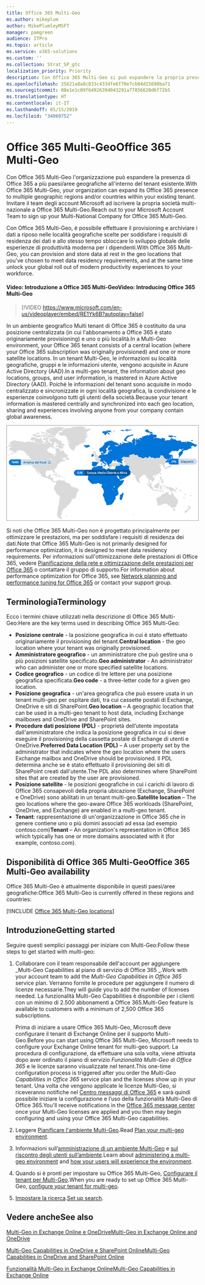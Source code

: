 ```yaml
---
title: Office 365 Multi-Geo
ms.author: mikeplum
author: MikePlumleyMSFT
manager: pamgreen
audience: ITPro
ms.topic: article
ms.service: o365-solutions
ms.custom: ''
ms.collection: Strat_SP_gtc
localization_priority: Priority
description: Con Office 365 Multi-Geo si può espandere la propria presenza Office 365 a più paesi/aree geografiche.
ms.openlocfilehash: 25621a0a8c833c4334fe6f70e7cb04d15690ba71
ms.sourcegitcommit: 08e1e1c09f64926394043291a77856620d6f72b5
ms.translationtype: HT
ms.contentlocale: it-IT
ms.lasthandoff: 05/15/2019
ms.locfileid: "34069752"
---
```

# <a name="office-365-multi-geo"></a><span data-ttu-id="18a55-103">Office 365 Multi-Geo</span><span class="sxs-lookup"><span data-stu-id="18a55-103">Office 365 Multi-Geo</span></span>

<span data-ttu-id="18a55-104">Con Office 365 Multi-Geo l'organizzazione può espandere la presenza di Office 365 a più paesi/aree geografiche all'interno del tenant esistente.</span><span class="sxs-lookup"><span data-stu-id="18a55-104">With Office 365 Multi-Geo, your organization can expand its Office 365 presence to multiple geographic regions and/or countries within your existing tenant.</span></span> <span data-ttu-id="18a55-105">Invitare il team degli account Microsoft ad iscrivere la propria società multi-nazionale a Office 365 Multi-Geo.</span><span class="sxs-lookup"><span data-stu-id="18a55-105">Reach out to your Microsoft Account Team to sign up your Multi-National Company for Office 365 Multi-Geo.</span></span>
  
<span data-ttu-id="18a55-106">Con Office 365 Multi-Geo, è possibile effettuare il provisioning e archiviare i dati a riposo nelle località geografiche scelte per soddisfare i requisiti di residenza dei dati e allo stesso tempo sbloccare lo sviluppo globale delle esperienze di produttività moderna per i dipendenti.</span><span class="sxs-lookup"><span data-stu-id="18a55-106">With Office 365 Multi-Geo, you can provision and store data at rest in the geo locations that you've chosen to meet data residency requirements, and at the same time unlock your global roll out of modern productivity experiences to your workforce.</span></span>

#### <a name="video-introducing-office-365-multi-geo"></a><span data-ttu-id="18a55-107">Video: Introduzione a Office 365 Multi-Geo</span><span class="sxs-lookup"><span data-stu-id="18a55-107">Video: Introducing Office 365 Multi-Geo</span></span>

> [!VIDEO https://www.microsoft.com/en-us/videoplayer/embed/RE1Yk6B?autoplay=false]

<span data-ttu-id="18a55-108">In un ambiente geografico Multi tenant di Office 365 è costituito da una posizione centralizzata (in cui l'abbonamento a Office 365 è stato originariamente provisioning) e uno o più località.</span><span class="sxs-lookup"><span data-stu-id="18a55-108">In a Multi-Geo environment, your Office 365 tenant consists of a central location (where your Office 365 subscription was originally provisioned) and one or more satellite locations.</span></span> <span data-ttu-id="18a55-109">In un tenant Multi-Geo, le informazioni su località geografiche, gruppi e le informazioni utente, vengono acquisite in Azure Active Directory (AAD).</span><span class="sxs-lookup"><span data-stu-id="18a55-109">In a multi-geo tenant, the information about geo locations, groups, and user information, is mastered in Azure Active Directory (AAD).</span></span> <span data-ttu-id="18a55-110">Poiché le informazioni del tenant sono acquisite in modo centralizzato e sincronizzate in ogni località geografica, la condivisione e le esperienze coinvolgono tutti gli utenti della società.</span><span class="sxs-lookup"><span data-stu-id="18a55-110">Because your tenant information is mastered centrally and synchronized into each geo location, sharing and experiences involving anyone from your company contain global awareness.</span></span>

![Schermata della mappa multi-geo dall'interfaccia di amministrazione di SharePoint.](media/multi-geo-world-map.png)

<span data-ttu-id="18a55-112">Si noti che Office 365 Multi-Geo non è progettato principalmente per ottimizzare le prestazioni, ma per soddisfare i requisiti di residenza dei dati.</span><span class="sxs-lookup"><span data-stu-id="18a55-112">Note that Office 365 Multi-Geo is not primarily designed for performance optimization, it is designed to meet data residency requirements.</span></span> <span data-ttu-id="18a55-113">Per informazioni sull'ottimizzazione delle prestazioni di Office 365, vedere [Pianificazione della rete e ottimizzazione delle prestazioni per Office 365](https://support.office.com/article/e5f1228c-da3c-4654-bf16-d163daee8848) o contattare il gruppo di supporto.</span><span class="sxs-lookup"><span data-stu-id="18a55-113">For information about performance optimization for Office 365, see [Network planning and performance tuning for Office 365](https://support.office.com/article/e5f1228c-da3c-4654-bf16-d163daee8848) or contact your support group.</span></span>

## <a name="terminology"></a><span data-ttu-id="18a55-114">Terminologia</span><span class="sxs-lookup"><span data-stu-id="18a55-114">Terminology</span></span>

<span data-ttu-id="18a55-115">Ecco i termini chiave utilizzati nella descrizione di Office 365 Multi-Geo:</span><span class="sxs-lookup"><span data-stu-id="18a55-115">Here are the key terms used in describing Office 365 Multi-Geo:</span></span>

- <span data-ttu-id="18a55-116">**Posizione centrale** - la posizione geografica in cui è stato effettuato originariamente il provisioning del tenant.</span><span class="sxs-lookup"><span data-stu-id="18a55-116">**Central location** - the geo location where your tenant was originally provisioned.</span></span>
- <span data-ttu-id="18a55-117">**Amministratore geografico** - un amministratore che può gestire una o più posizioni satellite specificato.</span><span class="sxs-lookup"><span data-stu-id="18a55-117">**Geo administrator** - An administrator who can administer one or more specified satellite locations.</span></span>
- <span data-ttu-id="18a55-118">**Codice geografico** - un codice di tre lettere per una posizione geografica specificata.</span><span class="sxs-lookup"><span data-stu-id="18a55-118">**Geo code** - a three-letter code for a given geo location.</span></span>
- <span data-ttu-id="18a55-119">**Posizione geografica** - un'area geografica che può essere usata in un tenant multi-geo per ospitare dati, tra cui cassette postali di Exchange, OneDrive e siti di SharePoint.</span><span class="sxs-lookup"><span data-stu-id="18a55-119">**Geo location** – A geographic location that can be used in a multi-geo tenant to host data, including Exchange mailboxes and OneDrive and SharePoint sites.</span></span>
- <span data-ttu-id="18a55-120">**Procedure dati posizione (PDL)** - proprietà dell’utente impostata dall'amministratore che indica la posizione geografica in cui si deve eseguire il provisioning della cassetta postale di Exchange di utenti e OneDrive.</span><span class="sxs-lookup"><span data-stu-id="18a55-120">**Preferred Data Location (PDL)** – A user property set by the administrator that indicates where the geo location where the users Exchange mailbox and OneDrive should be provisioned.</span></span> <span data-ttu-id="18a55-121">Il PDL determina anche se è stato effettuato il provisioning dei siti di SharePoint creati dall'utente.</span><span class="sxs-lookup"><span data-stu-id="18a55-121">The PDL also determines where SharePoint sites that are created by the user are provisioned.</span></span>
- <span data-ttu-id="18a55-122">**Posizione satellite** - le posizioni geografiche in cui i carichi di lavoro di Office 365 consapevoli della propria ubicazione (Exchange, SharePoint e OneDrive) sono abilitati in un tenant multi-geo.</span><span class="sxs-lookup"><span data-stu-id="18a55-122">**Satellite location** – The geo locations where the geo-aware Office 365 workloads (SharePoint, OneDrive, and Exchange) are enabled in a multi-geo tenant.</span></span>
- <span data-ttu-id="18a55-123">**Tenant**: rappresentazione di un'organizzazione in Office 365 che in genere contiene uno o più domini associati ad essa (ad esempio contoso.com)</span><span class="sxs-lookup"><span data-stu-id="18a55-123">**Tenant** – An organization's representation in Office 365 which typically has one or more domains associated with it (for example, contoso.com).</span></span>

## <a name="office-365-multi-geo-availability"></a><span data-ttu-id="18a55-124">Disponibilità di Office 365 Multi-Geo</span><span class="sxs-lookup"><span data-stu-id="18a55-124">Office 365 Multi-Geo availability</span></span>

<span data-ttu-id="18a55-125">Office 365 Multi-Geo è attualmente disponibile in questi paesi/aree geografiche:</span><span class="sxs-lookup"><span data-stu-id="18a55-125">Office 365 Multi-Geo is currently offered in these regions and countries:</span></span>

[!INCLUDE [Office 365 Multi-Geo locations](includes/office-365-multi-geo-locations.md)]

## <a name="getting-started"></a><span data-ttu-id="18a55-126">Introduzione</span><span class="sxs-lookup"><span data-stu-id="18a55-126">Getting started</span></span>

<span data-ttu-id="18a55-127">Seguire questi semplici passaggi per iniziare con Multi-Geo:</span><span class="sxs-lookup"><span data-stu-id="18a55-127">Follow these steps to get started with multi-geo:</span></span>

1. <span data-ttu-id="18a55-128">Collaborare con il team responsabile dell'account per aggiungere _Multi-Geo Capabilities al piano di servizio di Office 365 _.</span><span class="sxs-lookup"><span data-stu-id="18a55-128">Work with your account team to add the _Multi-Geo Capabilities in Office 365_ service plan.</span></span> <span data-ttu-id="18a55-129">Verranno fornite le procedure per aggiungere il numero di licenze necessarie.</span><span class="sxs-lookup"><span data-stu-id="18a55-129">They will guide you to add the number of licenses needed.</span></span> <span data-ttu-id="18a55-130">La funzionalità Multi-Geo Capabilities è disponibile per i clienti con un minimo di 2.500 abbonamenti a Office 365.</span><span class="sxs-lookup"><span data-stu-id="18a55-130">Multi-Geo feature is available to customers with a minimum of 2,500 Office 365 subscriptions.</span></span>

   <span data-ttu-id="18a55-131">Prima di iniziare a usare Office 365 Multi-Geo, Microsoft deve configurare il tenant di Exchange Online per il supporto Multi-Geo.</span><span class="sxs-lookup"><span data-stu-id="18a55-131">Before you can start using Office 365 Multi-Geo, Microsoft needs to configure your Exchange Online tenant for multi-geo support.</span></span> <span data-ttu-id="18a55-132">La procedura di configurazione, da effettuare una sola volta, viene attivata dopo aver ordinato il piano di servizio *Funzionalità Multi-Geo di Office 365* e le licenze saranno visualizzate nel tenant.</span><span class="sxs-lookup"><span data-stu-id="18a55-132">This one-time configuration process is triggered after you order the *Multi-Geo Capabilities in Office 365* service plan and the licenses show up in your tenant.</span></span> <span data-ttu-id="18a55-133">Una volta che vengono applicate le licenze Multi-Geo, si riceveranno notifiche nel [Centro messaggi di Office 365](https://support.office.com/article/38FB3333-BFCC-4340-A37B-DEDA509C2093) e sarà quindi possibile iniziare la configurazione e l’uso della funzionalità Multi-Geo di Office 365.</span><span class="sxs-lookup"><span data-stu-id="18a55-133">You'll receive notifications in the [Office 365 message center](https://support.office.com/article/38FB3333-BFCC-4340-A37B-DEDA509C2093) once your Multi-Geo licenses are applied and you then may begin configuring and using your Office 365 Multi-Geo capabilities.</span></span>

2. <span data-ttu-id="18a55-134">Leggere [Pianificare l'ambiente Multi-Geo](plan-for-multi-geo.md).</span><span class="sxs-lookup"><span data-stu-id="18a55-134">Read [Plan your multi-geo environment](plan-for-multi-geo.md).</span></span>

3. <span data-ttu-id="18a55-135">Informazioni sull’[amministrazione di un ambiente Multi-Geo](administering-a-multi-geo-environment.md) e [ sul riscontro degli utenti sull’ambiente](multi-geo-user-experience.md).</span><span class="sxs-lookup"><span data-stu-id="18a55-135">Learn about [administering a multi-geo environment](administering-a-multi-geo-environment.md) and [how your users will experience the environment](multi-geo-user-experience.md).</span></span>

4. <span data-ttu-id="18a55-136">Quando si è pronti per impostare su Office 365 Multi-Geo, [Configurare il tenant per Multi-Geo](multi-geo-tenant-configuration.md).</span><span class="sxs-lookup"><span data-stu-id="18a55-136">When you are ready to set up Office 365 Multi-Geo, [configure your tenant for multi-geo](multi-geo-tenant-configuration.md).</span></span>

5. <span data-ttu-id="18a55-137">[Impostare la ricerca](configure-search-for-multi-geo.md).</span><span class="sxs-lookup"><span data-stu-id="18a55-137">[Set up search](configure-search-for-multi-geo.md).</span></span>

## <a name="see-also"></a><span data-ttu-id="18a55-138">Vedere anche</span><span class="sxs-lookup"><span data-stu-id="18a55-138">See also</span></span>

[<span data-ttu-id="18a55-139">Multi-Geo in Exchange Online e OneDrive</span><span class="sxs-lookup"><span data-stu-id="18a55-139">Multi-Geo in Exchange Online and OneDrive</span></span>](https://Aka.ms/GoMultiGeo)

[<span data-ttu-id="18a55-140">Multi-Geo Capabilities in OneDrive e SharePoint Online</span><span class="sxs-lookup"><span data-stu-id="18a55-140">Multi-Geo Capabilities in OneDrive and SharePoint Online</span></span>](https://docs.microsoft.com/office365/enterprise/multi-geo-capabilities-in-onedrive-and-sharepoint-online-in-office-365)

[<span data-ttu-id="18a55-141">Funzionalità Multi-Geo in Exchange Online</span><span class="sxs-lookup"><span data-stu-id="18a55-141">Multi-Geo Capabilities in Exchange Online</span></span>](https://docs.microsoft.com/office365/enterprise/multi-geo-capabilities-in-exchange-online)

